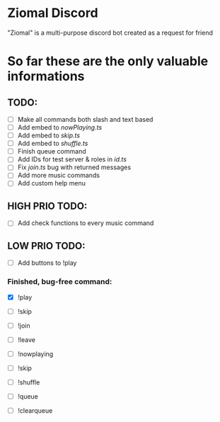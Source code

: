 # Ziomal Discord
"Ziomal" is a multi-purpose discord bot created as a request for friend
<!-- ## How to start?  
### Requirements
[Node v16](https://nodejs.org/en/download/) or higher  
[discord.js](https://discord.js.org/#/) v13 (Recommended)  
**TBC**  
  
  
#### Dependencies  
Distube  
WOKCommands  
**TBC**   -->

# So far these are the only valuable informations 
## TODO:
- [ ] Make all commands both slash and text based
- [ ] Add embed to *nowPlaying.ts*
- [ ] Add embed to *skip.ts*
- [ ] Add embed to *shuffle.ts*
- [ ] Finish queue command
- [ ] Add IDs for test server & roles in *id.ts*
- [ ] Fix *join.ts* bug with returned messages
- [ ] Add more music commands
- [ ] Add custom help menu  

## HIGH PRIO TODO:
- [ ] Add check functions to every music command
## LOW PRIO TODO:
- [ ] Add buttons to !play
### Finished, bug-free command:
- [x] !play
- [ ] !skip
- [ ] !join
- [ ] !leave
- [ ] !nowplaying
- [ ] !skip
- [ ] !shuffle
- [ ] !queue
- [ ] !clearqueue


